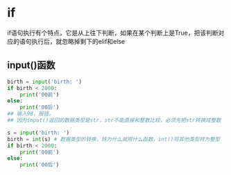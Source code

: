# if

if语句执行有个特点，它是从上往下判断，如果在某个判断上是True，把该判断对应的语句执行后，就忽略掉剩下的elif和else

## input()函数

```python
birth = input('birth: ')
if birth < 2000:
    print('00前')
else:
    print('00后')
## 输入98，报错。
## 因为input()返回的数据类型是str，str不能直接和整数比较，必须先把str转换成整数

s = input('birth: ')
birth = int(s) # 数据类型的转换，转为什么就用什么函数，int()将其他类型转为整型
if birth < 2000:
    print('00前')
else:
    print('00后')
```